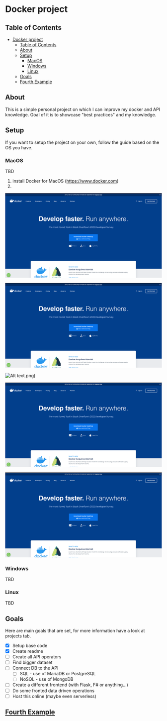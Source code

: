 # Docker project

## Table of Contents
- [Docker project](#docker-project)
  - [Table of Contents](#table-of-contents)
  - [About](#about)
  - [Setup](#setup)
    - [MacOS](#macos)
    - [Windows](#windows)
    - [Linux](#linux)
  - [Goals](#goals)
  - [Fourth Example](#fourth-example)

## About
This is a simple personal project on which I can improve my docker and API knowledge. Goal of it is to showcase "best practices" and my knowledge.

## Setup
If you want to setup the project on your own, follow the guide based on the OS you have.

### MacOS
TBD
1) install Docker for MacOS (https://www.docker.com)
2) 
![Alt text](Photos/MacOS_install/1.jpeg)

![Alt text](https://github.com/ZanZver/DockerProject/blob/Develop/Photos/MacOS_install/1.png)

![Alt text](https://raw.githubusercontent.com/ZanZver/DockerProject/Develop/Photos/MacOS_install/1).png)

![Alt text](https://raw.githubusercontent.com/ZanZver/DockerProject/Develop/Photos/abc.jpeg)

![Alt text](https://raw.githubusercontent.com/ZanZver/DockerProject/Develop/Photos/abc.jpeg)

### Windows
TBD

### Linux
TBD

## Goals
Here are main goals that are set, for more information have a look at projects tab.

- [X] Setup base code
- [X] Create readme
- [ ] Create all API operators
- [ ] Find bigger dataset
- [ ] Connect DB to the API
  - [ ] SQL - use of MariaDB or PostgreSQL
  - [ ] NoSQL - use of MongoDB
- [ ] Create a different frontend (with Flask, F# or anything...)
- [ ] Do some fronted data driven operations
- [ ] Host this online (maybe even serverless)

## [Fourth Example](http://www.fourthexample.com)
